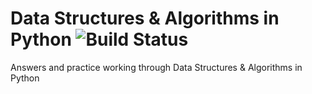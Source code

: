 # Data Structures &amp; Algorithms in Python ![Build Status](https://github.com/walshification/dsap/actions/workflows/main.yml/badge.svg?branch=main)
Answers and practice working through Data Structures &amp; Algorithms in Python
